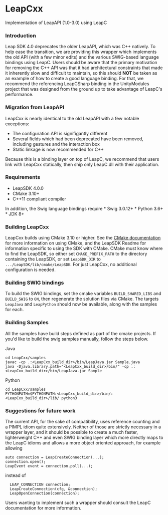 # LeapCxx
Implementation of LeapAPI (1.0-3.0) using LeapC

### Introduction
Leap SDK 4.0 deprecates the older LeapAPI, which was C++ natively. To help ease the transition, we are providing
this wrapper which implements the old API (with a few minor edits) and the various SWIG-based language bindings 
using LeapC. Users should be aware that the primary motivation for removing the C++ API was that it had 
architectural constraints that made it inherently slow and difficult to maintain, so this should **NOT** be taken
as an example of how to create a good language binding. For that, we recommend the referencing LeapCSharp binding 
in the UnityModules project that was designed from the ground up to take advantage of LeapC's performance.

### Migration from LeapAPI
LeapCxx is nearly identical to the old LeapAPI with a few notable exceptions:
 - The configuration API is signifigantly different
 - Several fields which had been deprecated have been removed, including gestures and the interaction box
 - Static linkage is now recommended for C++

Because this is a binding layer on top of LeapC, we recommend that users link with LeapCxx statically,
then ship only LeapC.dll with their application.

### Requirements
  * LeapSDK 4.0.0
  * CMake 3.10+
  * C++11 compliant compiler

  In addition, the Swig language bindings require
    * Swig 3.0.12+
    * Python 3.6+
    * JDK 8+

### Building LeapCxx
LeapCxx builds using CMake 3.10 or higher. See the [CMake documentation](https://cmake.org/cmake/help/latest/)
for more information on using CMake, and the LeapSDK Readme for information specific to using the SDK with 
CMake. CMake must know where to find the LeapSDK, so either set `CMAKE_PREFIX_PATH` to the directory containing
the LeapSDK, or set `LeapSDK_DIR` to `.../LeapSDK/lib/cmake/LeapSDK`. For just LeapCxx, no additional configuration is
needed.

### Building SWIG bindings
To build the SWIG bindings, set the cmake variables `BUILD_SHARED_LIBS` and `BUILD_SWIG` to `ON`, then regenerate
the solution files via CMake. The targets `LeapJava` and `LeapPython` should now be available, along with the
samples for each.

### Building Samples
All the samples have build steps defined as part of the cmake projects. If you'd like to build the swig
samples manually, follow the steps below.

Java
```
cd LeapCxx/samples
javac -cp .:<LeapCxx_build_dir>/bin/LeapJava.jar Sample.java
java -Djava.library.path="<LeapCxx_build_dir>/bin/" -cp .:<LeapCxx_build_dir>/bin/LeapJava.jar Sample
```
Python
```
cd LeapCxx/samples
PYTHONPATH=$PYTHONPATH:<LeapCxx_build_dir>/bin/:<LeapCxx_build_dir>/lib/ python3
```

### Suggestions for future work
The current API, for the sake of compatibility, uses reference counting and a PIMPL idiom quite extensively. 
Neither of those are strictly necessary in a wrapper layer, and it should be possible to create a much faster,
lighterweight C++ and even SWIG binding layer which more directly maps to the LeapC idioms and allows a more
object oriented approach, for example allowing

```
auto connection = LeapCreateConnection(...);
connection.open();
LeapEvent event = connection.poll(...);
```
instead of
```
  LEAP_CONNECTION connection;
  LeapCreateConnection(cfg, &connection);
  LeapOpenConnection(connection);
```

Users wanting to implement such a wrapper should consult the LeapC documentation
for more information.
